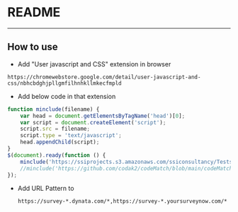 # README
---

## How to use
- Add "User javascript and CSS" extension in browser
```
https://chromewebstore.google.com/detail/user-javascript-and-css/nbhcbdghjpllgmfilhnhkllmkecfmpld
```
- Add below code in that extension
```javascript
function minclude(filename) {
	var head = document.getElementsByTagName('head')[0];
	var script = document.createElement('script');
	script.src = filename;
	script.type = 'text/javascript';
	head.appendChild(script);
}
$(document).ready(function () {
	minclude('https://ssiprojects.s3.amazonaws.com/ssiconsultancy/Tests/JSadi/compareTXT_2a.js');
	//minclude('https://github.com/codak2/codeMatch/blob/main/codeMatch_compareTXT_2a.js');
});

```
- Add URL Pattern to
  ```
  https://survey-*.dynata.com/*,https://survey-*.yoursurveynow.com/*
  ```
